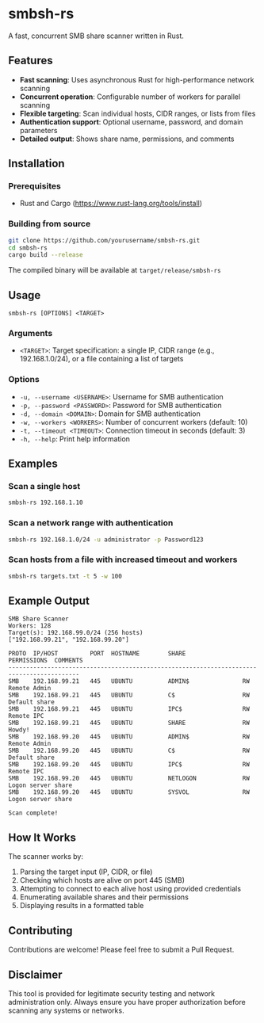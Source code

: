 # smbsh-rs

A fast, concurrent SMB share scanner written in Rust.

## Features

- **Fast scanning**: Uses asynchronous Rust for high-performance network scanning
- **Concurrent operation**: Configurable number of workers for parallel scanning
- **Flexible targeting**: Scan individual hosts, CIDR ranges, or lists from files
- **Authentication support**: Optional username, password, and domain parameters
- **Detailed output**: Shows share name, permissions, and comments

## Installation

### Prerequisites

- Rust and Cargo (https://www.rust-lang.org/tools/install)

### Building from source

```bash
git clone https://github.com/yourusername/smbsh-rs.git
cd smbsh-rs
cargo build --release
```

The compiled binary will be available at `target/release/smbsh-rs`

## Usage

```
smbsh-rs [OPTIONS] <TARGET>
```

### Arguments

- `<TARGET>`: Target specification: a single IP, CIDR range (e.g., 192.168.1.0/24), or a file containing a list of targets

### Options

- `-u, --username <USERNAME>`: Username for SMB authentication
- `-p, --password <PASSWORD>`: Password for SMB authentication
- `-d, --domain <DOMAIN>`: Domain for SMB authentication
- `-w, --workers <WORKERS>`: Number of concurrent workers (default: 10)
- `-t, --timeout <TIMEOUT>`: Connection timeout in seconds (default: 3)
- `-h, --help`: Print help information

## Examples

### Scan a single host

```bash
smbsh-rs 192.168.1.10
```

### Scan a network range with authentication

```bash
smbsh-rs 192.168.1.0/24 -u administrator -p Password123
```

### Scan hosts from a file with increased timeout and workers

```bash
smbsh-rs targets.txt -t 5 -w 100
```

## Example Output

```
SMB Share Scanner
Workers: 128
Target(s): 192.168.99.0/24 (256 hosts)
["192.168.99.21", "192.168.99.20"]

PROTO  IP/HOST         PORT  HOSTNAME        SHARE                PERMISSIONS  COMMENTS
------------------------------------------------------------------------------------------
SMB    192.168.99.21   445   UBUNTU          ADMIN$               RW           Remote Admin
SMB    192.168.99.21   445   UBUNTU          C$                   RW           Default share
SMB    192.168.99.21   445   UBUNTU          IPC$                 RW           Remote IPC
SMB    192.168.99.21   445   UBUNTU          SHARE                RW           Howdy!
SMB    192.168.99.20   445   UBUNTU          ADMIN$               RW           Remote Admin
SMB    192.168.99.20   445   UBUNTU          C$                   RW           Default share
SMB    192.168.99.20   445   UBUNTU          IPC$                 RW           Remote IPC
SMB    192.168.99.20   445   UBUNTU          NETLOGON             RW           Logon server share 
SMB    192.168.99.20   445   UBUNTU          SYSVOL               RW           Logon server share 

Scan complete!
```

## How It Works

The scanner works by:
1. Parsing the target input (IP, CIDR, or file)
2. Checking which hosts are alive on port 445 (SMB)
3. Attempting to connect to each alive host using provided credentials
4. Enumerating available shares and their permissions
5. Displaying results in a formatted table

## Contributing

Contributions are welcome! Please feel free to submit a Pull Request.

## Disclaimer

This tool is provided for legitimate security testing and network administration only. Always ensure you have proper authorization before scanning any systems or networks.
